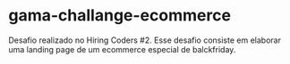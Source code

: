 # gama-challange-ecommerce
Desafio realizado no Hiring Coders #2. Esse desafio consiste em elaborar uma landing page de um ecommerce especial de balckfriday.
